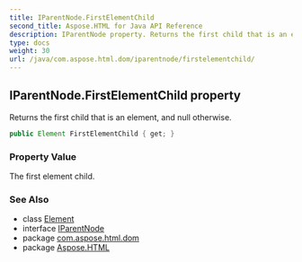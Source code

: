 ```yaml
---
title: IParentNode.FirstElementChild
second_title: Aspose.HTML for Java API Reference
description: IParentNode property. Returns the first child that is an element and null otherwise
type: docs
weight: 30
url: /java/com.aspose.html.dom/iparentnode/firstelementchild/
---
```

## IParentNode.FirstElementChild property

Returns the first child that is an element, and null otherwise.

```java
public Element FirstElementChild { get; }
```

### Property Value

The first element child.

### See Also

* class [Element](../../element/)
* interface [IParentNode](../)
* package [com.aspose.html.dom](../../../com.aspose.html.dom/)
* package [Aspose.HTML](../../../)
